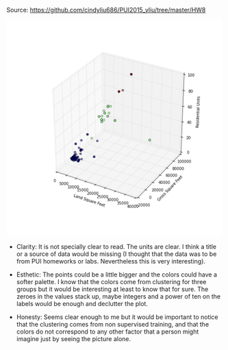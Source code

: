 Source: https://github.com/cindyliu686/PUI2015_yliu/tree/master/HW8

![alt image](https://github.com/sarangof/PUI2015_sarangof/blob/master/HW8/Plots/cluster.png)

+ Clarity: It is not specially clear to read. The units are clear. I think a title or a source of data would be missing (I thought that the data was to be from PUI homeworks or labs. Nevertheless this is very interesting).

+ Esthetic: The points could be a little bigger and the colors could have a softer palette. I know that the colors come from clustering for three groups but it would be interesting at least to know that for sure. The zeroes in the values stack up, maybe integers and a power of ten on the labels would be enough and declutter the plot.

+ Honesty: Seems clear enough to me but it would be important to notice that the clustering comes from non supervised training, and that the colors do not correspond to any other factor that a person might imagine just by seeing the picture alone.
